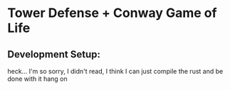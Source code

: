 # Tower Defense + Conway Game of Life


## Development Setup:

heck... I'm so sorry, I didn't read, I think I can just compile the rust and be done with it hang on
